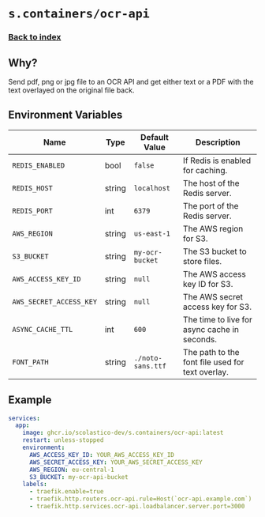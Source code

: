 # `s.containers/ocr-api`

### [Back to index](../../README.md)

## Why?

Send pdf, png or jpg file to an OCR API and get either text or a PDF with the text overlayed on the original file back.

## Environment Variables

| Name                                  | Type   | Default Value         | Description                                                                |
| ------------------------------------- | ------ | --------------------- | -------------------------------------------------------------------------- |
| `REDIS_ENABLED`                       | bool   | `false`               | If Redis is enabled for caching.                                           |
| `REDIS_HOST`                          | string | `localhost`           | The host of the Redis server.                                              |
| `REDIS_PORT`                          | int    | `6379`                | The port of the Redis server.                                              |
| `AWS_REGION`                          | string | `us-east-1`           | The AWS region for S3.                                                     |
| `S3_BUCKET`                           | string | `my-ocr-bucket`       | The S3 bucket to store files.                                              |
| `AWS_ACCESS_KEY_ID`                   | string | `null`                | The AWS access key ID for S3.                                              |
| `AWS_SECRET_ACCESS_KEY`               | string | `null`                | The AWS secret access key for S3.                                          |
| `ASYNC_CACHE_TTL`                     | int    | `600`                 | The time to live for async cache in seconds.                               |
| `FONT_PATH`                           | string | `./noto-sans.ttf`     | The path to the font file used for text overlay.                           |

## Example

```yml
services:
  app:
    image: ghcr.io/scolastico-dev/s.containers/ocr-api:latest
    restart: unless-stopped
    environment:
      AWS_ACCESS_KEY_ID: YOUR_AWS_ACCESS_KEY_ID
      AWS_SECRET_ACCESS_KEY: YOUR_AWS_SECRET_ACCESS_KEY
      AWS_REGION: eu-central-1
      S3_BUCKET: my-ocr-api-bucket
    labels:
      - traefik.enable=true
      - traefik.http.routers.ocr-api.rule=Host(`ocr-api.example.com`)
      - traefik.http.services.ocr-api.loadbalancer.server.port=3000
```
